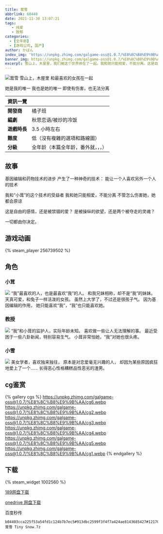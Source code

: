 ```yaml
---
title: 茸雪
abbrlink: 60440
date: 2021-11-30 13:07:21
tags:
   - 纯爱
   - 致郁
categories:
  - [全年龄]
  - [游戏公司, 国产]
author: かばん
index_img: 'https://unpkg.zhimg.com/galgame-oss@1.0.7/%E8%8C%B8%E9%9B%AA/sc4.png'
banner_img: https://unpkg.zhimg.com/galgame-oss@1.0.7/%E8%8C%B8%E9%9B%AA/header.webp
excerpt: 雪山上，木屋里，我们被这个世界绑在了一起。我和她只能相爱，不能分离。这是自由的感情，还是被操纵的爱？多结局的清淡小短片《茸雪》，故事里有小茸和小雪，还有懂得何为爱情的你。 
---
```


![茸雪](https://unpkg.zhimg.com/galgame-oss@1.0.7/%E8%8C%B8%E9%9B%AA/header.jpg)
雪山上，木屋里
和最喜欢的女孩在一起

她是我的唯一
我也是她的唯一
即使有伤害，也无法分离

| 資訊一覽      |                             |
| :----------- | ---------------------------- |
| **開發商**   | 橘子班          |
| **編劇**     | 秋思恋语/被炒的冷饭 |
| **遊戲時長** | 3.5 小時左右                      |
| **難度**     | 低（沒有複雜的選項和路線圖） |
| **分級**     | 全年龄（本篇全年龄，番外就，，，）     |

## 故事
基因编辑和药物技术的进步
产生了一种神奇的技术：
能让一个人喜欢另外一个人的技术

我和“小茸”的这个技术的受益者
我和她只能相爱，不能分离
不管怎么伤害她，她都会原谅

这是自由的感情，还是被禁锢的爱？
是被操纵的欲望，还是两个被夺走的灵魂？


一切都由你决定。
## 游戏动画

{% steam_player 256739502 %}

## 角色

### 小茸

![](https://unpkg.zhimg.com/galgame-oss@1.0.7/%E8%8C%B8%E9%9B%AA/sc1.webp)
“我”最喜欢的人，也是最喜欢“我”的人。
和我兄妹相称，却不是“我”的妹妹。
天真可爱，和兔子一样活泼的女孩。
虽然上大学了，不过还是很孩子气。
因为基因编辑的作用，
她只能喜欢“我”，“我”也只能喜欢她。

### 教授

![](https://unpkg.zhimg.com/galgame-oss@1.0.7/%E8%8C%B8%E9%9B%AA/sc2.webp)
“我”和小茸的监护人，实际年龄未知。
喜欢做一些让人无法理解的事。
最近受困于一些八卦新闻，特别容易生气。
小茸非常怕她，“我”对她也很头疼。

### 小雪

![](https://unpkg.zhimg.com/galgame-oss@1.0.7/%E8%8C%B8%E9%9B%AA/sc3.webp)
美女学者，喜欢独来独往，
原本是对恋爱毫无兴趣的人，
却因为某些原因疯狂地爱上了一个……
长得恶心性格糟糕品性恶劣的渣男。

## cg鉴赏

{% gallery cgs %}
https://unpkg.zhimg.com/galgame-oss@1.0.7/%E8%8C%B8%E9%9B%AA/cg6.webp
https://unpkg.zhimg.com/galgame-oss@1.0.7/%E8%8C%B8%E9%9B%AA/cg2.webp
https://unpkg.zhimg.com/galgame-oss@1.0.7/%E8%8C%B8%E9%9B%AA/cg3.webp
https://unpkg.zhimg.com/galgame-oss@1.0.7/%E8%8C%B8%E9%9B%AA/cg4.webp
https://unpkg.zhimg.com/galgame-oss@1.0.7/%E8%8C%B8%E9%9B%AA/cg5.webp
https://unpkg.zhimg.com/galgame-oss@1.0.7/%E8%8C%B8%E9%9B%AA/cg1.webp
{% endgallery %}

## 下载

{% steam_widget 1002560 %}

<a class="btn" href="https://link.jscdn.cn/189/aHR0cHM6Ly9jbG91ZC4xODkuY24vd2ViL3NoYXJlP2NvZGU9cVVCclFyRk5CWlZqJnBhc3NDb2RlPXN5dzM.7z" title="国内网盘">189网盘下载</a>

<a class="btn" href="https://dl.galgamer.moe/%E8%8C%B8%E9%9B%AA%20Tiny%20Snow.7z" title="国外网盘">onedrive 网盘下载</a>

百度秒传
```
b04403cca225f53a54fd1c124b7b7ec5#913dbc2599f3f4f7a424ae8143685427#1217071933#茸雪 Tiny Snow.7z
```
